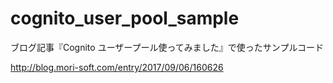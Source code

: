 # cognito_user_pool_sample

ブログ記事『Cognito ユーザープール使ってみました』で使ったサンプルコード

http://blog.mori-soft.com/entry/2017/09/06/160626

